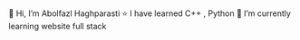 👋 Hi, I’m Abolfazl Haghparasti 
⭐ I have learned C++ , Python
🌱 I’m currently learning website full stack 

  
  

<!---
AHGh1386/AHGh1386 is a ✨ special ✨ repository because its `README.md` (this file) appears on your GitHub profile.
You can click the Preview link to take a look at your changes.
--->

